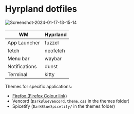 # Hyrpland dotfiles

![Screenshot-2024-01-17-13-15-14](https://github.com/redpenguinyt/dots/assets/79577742/bf3c08cb-91da-4448-9d6c-67b3f6752d20)

|WM|Hyprland|
|---|-----|
|App Launcher|fuzzel|
|fetch|neofetch|
|Menu bar|waybar|
|Notifications|dunst|
|Terminal|kitty|

Themes for specific applications:
- [Firefox (Firefox Colour link)](https://color.firefox.com/?theme=XQAAAAIYAQAAAAAAAABBKYhm849SCia2CaaEGccwS-xMDPr07qaHbYNzVWm9pdZWuSbUxoTOwv_PHaC7hs1paoxg9q2vdsZDln5DctMZmmL1UI1JbR4fWnRJS8bfXxdFI48Kct99Z2HeyLd4RKyMcqENeGj7h1bTVwy63HVQKGnpelOaRbKvv97WTCbVF_B58uXyzS2SdnF_0GUgJbxqkHn1V21oltSJcgsGynGlqfCRxh4qqIB6_bAJJKztQv_0YFU0)
- Vencord (`DarkBlueVencord.theme.css` in the themes folder)
- Spicetify (`DarkBlueSpicetify/` in the themes folder)
